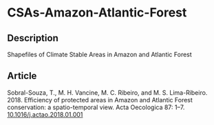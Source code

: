 # CSAs-Amazon-Atlantic-Forest

## Description
Shapefiles of Climate Stable Areas in Amazon and Atlantic Forest

## Article
Sobral-Souza, T., M. H. Vancine, M. C. Ribeiro, and M. S. Lima-Ribeiro. 2018. Efficiency of protected areas in Amazon and Atlantic Forest conservation: a spatio-temporal view. Acta Oecologica 87: 1–7. [10.1016/j.actao.2018.01.001](https://www.sciencedirect.com/science/article/pii/S1146609X17302758)
